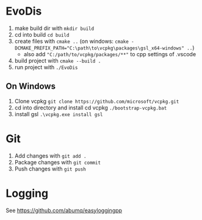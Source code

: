 # EvoDis

1. make build dir with `mkdir build`
2. cd into build `cd build`
3. create files with `cmake ..` (on windows: `cmake -DCMAKE_PREFIX_PATH="C:\path\to\vcpkg\packages\gsl_x64-windows" ..`)
    * also add `"C:/path/to/vcpkg/packages/**"` to cpp settings of .vscode
4. build project with `cmake --build .`
5. run project with `./EvoDis`

## On Windows
1. Clone vcpkg `git clone https://github.com/microsoft/vcpkg.git`
2. cd into directory and install cd vcpkg `./bootstrap-vcpkg.bat`
3. install gsl `.\vcpkg.exe install gsl`

# Git

1. Add changes with `git add .`
2. Package changes with `git commit`
3. Push changes with `git push`

# Logging

See https://github.com/abumq/easyloggingpp
